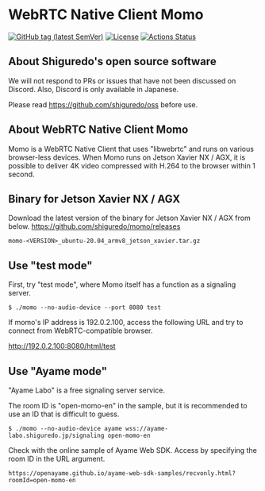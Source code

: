 # WebRTC Native Client Momo

[![GitHub tag (latest SemVer)](https://img.shields.io/github/tag/shiguredo/momo.svg)](https://github.com/shiguredo/momo)
[![License](https://img.shields.io/badge/License-Apache%202.0-blue.svg)](https://opensource.org/licenses/Apache-2.0)
[![Actions Status](https://github.com/shiguredo/momo/workflows/daily-build-workflow/badge.svg)](https://github.com/shiguredo/momo/actions)

## About Shiguredo's open source software

We will not respond to PRs or issues that have not been discussed on Discord. Also, Discord is only available in Japanese.

Please read https://github.com/shiguredo/oss before use.

## About WebRTC Native Client Momo

Momo is a WebRTC Native Client that uses "libwebrtc" and runs on various browser-less devices.
When Momo runs on Jetson Xavier NX / AGX, it is possible to deliver 4K video compressed with H.264 to the browser within 1 second.

## Binary for Jetson Xavier NX / AGX

Download the latest version of the binary for Jetson Xavier NX / AGX from below.
https://github.com/shiguredo/momo/releases

```
momo-<VERSION>_ubuntu-20.04_armv8_jetson_xavier.tar.gz
```

## Use "test mode"

First, try "test mode", where Momo itself has a function as a signaling server.

```shell
$ ./momo --no-audio-device --port 8080 test
```

If momo's IP address is 192.0.2.100, access the following URL and try to connect from WebRTC-compatible browser.

http://192.0.2.100:8080/html/test

## Use "Ayame mode"

"Ayame Labo" is a free signaling server service.

The room ID is "open-momo-en" in the sample, but it is recommended to use an ID that is difficult to guess.

```shell
$ ./momo --no-audio-device ayame wss://ayame-labo.shiguredo.jp/signaling open-momo-en
```

Check with the online sample of Ayame Web SDK.
Access by specifying the room ID in the URL argument.

```
https://openayame.github.io/ayame-web-sdk-samples/recvonly.html?roomId=open-momo-en
```
